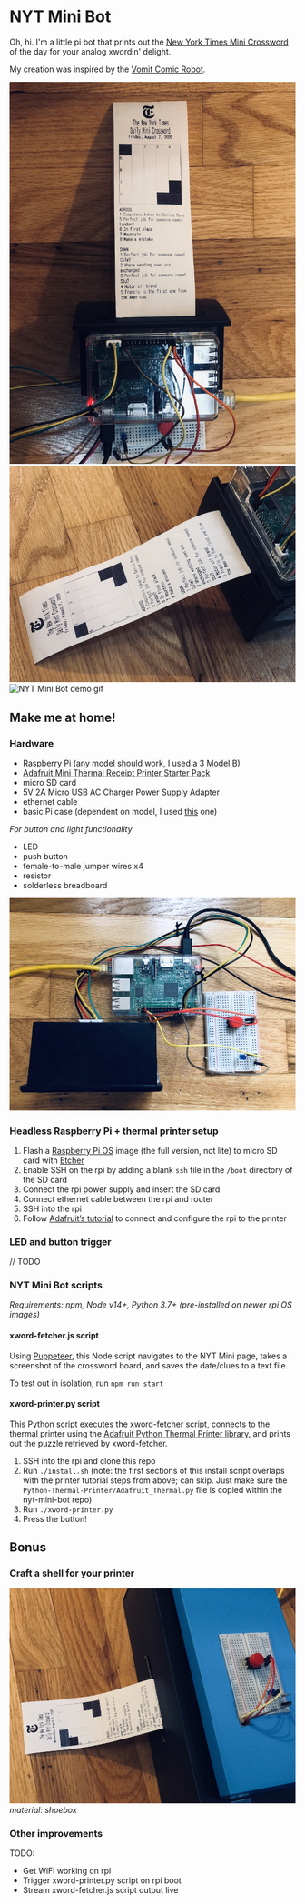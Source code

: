 # NYT Mini Bot
Oh, hi. I'm a little pi bot that prints out the [New York Times Mini Crossword](https://www.nytimes.com/crosswords/game/mini) of the day for your analog xwordin' delight.

My creation was inspired by the [Vomit Comic Robot](https://imgur.com/a/hhrnQoC#TblkXme).

![NYT Mini Bot image](images/nyt-mini-bot1.jpg)
![NYT Mini Bot image](images/nyt-mini-bot2.jpg)
![NYT Mini Bot demo gif](images/demo.gif)

## Make me at home!

### Hardware
- Raspberry Pi (any model should work, I used a [3 Model B](https://www.raspberrypi.org/products/raspberry-pi-3-model-b))
- [Adafruit Mini Thermal Receipt Printer Starter Pack](https://www.adafruit.com/product/600)
- micro SD card
- 5V 2A Micro USB AC Charger Power Supply Adapter
- ethernet cable
- basic Pi case (dependent on model, I used [this](https://www.amazon.com/gp/product/B00MQLB1N6/) one)

*For button and light functionality*
- LED
- push button
- female-to-male jumper wires x4
- resistor
- solderless breadboard

![materials](images/materials.jpg)

### Headless Raspberry Pi + thermal printer setup
1. Flash a [Raspberry Pi OS](https://www.raspberrypi.org/downloads/raspberry-pi-os/) image (the full version, not lite) to micro SD card with [Etcher](https://www.balena.io/etcher)
1. Enable SSH on the rpi by adding a blank `ssh` file in the `/boot` directory of the SD card
1. Connect the rpi power supply and insert the SD card
1. Connect ethernet cable between the rpi and router
1. SSH into the rpi
1. Follow [Adafruit’s tutorial](https://learn.adafruit.com/networked-thermal-printer-using-cups-and-raspberry-pi/connect-and-configure-printer) to connect and configure the rpi to the printer

### LED and button trigger
// TODO

### NYT Mini Bot scripts
*Requirements: npm, Node v14+, Python 3.7+ (pre-installed on newer rpi OS images)*

#### xword-fetcher.js script
Using [Puppeteer](https://github.com/puppeteer/puppeteer), this Node script navigates to the NYT Mini page, takes a screenshot of the crossword board, and saves the date/clues to a text file.

To test out in isolation, run `npm run start`

#### xword-printer.py script
This Python script executes the xword-fetcher script, connects to the thermal printer using the [Adafruit Python Thermal Printer library](https://github.com/adafruit/Python-Thermal-Printer), and prints out the puzzle retrieved by xword-fetcher.

1. SSH into the rpi and clone this repo
1. Run `./install.sh` (note: the first sections of this install script overlaps with the printer tutorial steps from above; can skip. Just make sure the `Python-Thermal-Printer/Adafruit_Thermal.py` file is copied within the nyt-mini-bot repo)
1. Run `./xword-printer.py`
1. Press the button!

## Bonus

### Craft a shell for your printer
![NYT Mini Bot - custom shell](images/nyt-mini-bot-shell.jpg)
*material: shoebox*

### Other improvements
TODO:
- Get WiFi working on rpi
- Trigger xword-printer.py script on rpi boot
- Stream xword-fetcher.js script output live